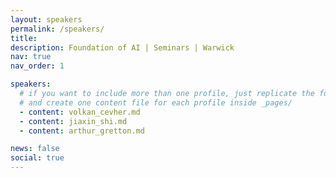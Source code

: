 ```yaml
---
layout: speakers
permalink: /speakers/
title:
description: Foundation of AI | Seminars | Warwick
nav: true
nav_order: 1

speakers:
  # if you want to include more than one profile, just replicate the following block
  # and create one content file for each profile inside _pages/
  - content: volkan_cevher.md
  - content: jiaxin_shi.md
  - content: arthur_gretton.md

news: false
social: true
---
```

